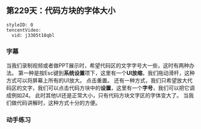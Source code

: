 ## 第229天：代码方块的字体大小




```@TencentVideo
styleID: 0
tencentVideo:
  vid: j3305t18qbl

```


### 字幕

当我们录制视频或者做PPT展示时，希望代码区的文字字号大一些，这时有两种办法。
第一种是按Esc键到**系统设置**项下，这里有一个**UI放缩**，我们拖动滑杆，这种方式可以将屏幕上所有的UI放大。
点击重置。
还有一种方式，我们只希望放大代码区的文字，我们可以点击代码方块中的**设置**，这里有一个**字号**，我们可以把它调成例如24。
此时其他UI还是正常大小，只有代码方块文字区的字体变大了。
当我们做代码讲解时，这种方式十分的方便。


### 动手练习


